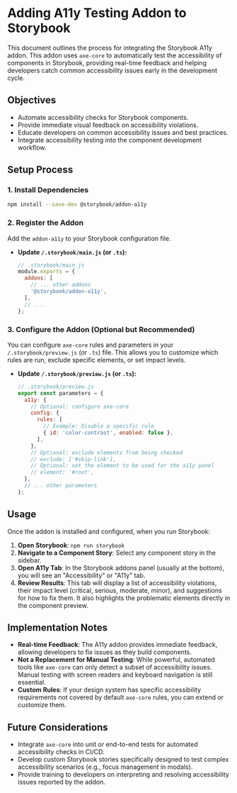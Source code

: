 # Adding A11y Testing Addon to Storybook

This document outlines the process for integrating the Storybook A11y addon. This addon uses `axe-core` to automatically test the accessibility of components in Storybook, providing real-time feedback and helping developers catch common accessibility issues early in the development cycle.

## Objectives

-   Automate accessibility checks for Storybook components.
-   Provide immediate visual feedback on accessibility violations.
-   Educate developers on common accessibility issues and best practices.
-   Integrate accessibility testing into the component development workflow.

## Setup Process

### 1. Install Dependencies

```bash
npm install --save-dev @storybook/addon-a11y
```

### 2. Register the Addon

Add the `addon-a11y` to your Storybook configuration file.

*   **Update `/.storybook/main.js` (or `.ts`):**

    ```javascript
    // .storybook/main.js
    module.exports = {
      addons: [
        // ... other addons
        '@storybook/addon-a11y',
      ],
      // ...
    };
    ```

### 3. Configure the Addon (Optional but Recommended)

You can configure `axe-core` rules and parameters in your `/.storybook/preview.js` (or `.ts`) file. This allows you to customize which rules are run, exclude specific elements, or set impact levels.

*   **Update `/.storybook/preview.js` (or `.ts`):**

    ```javascript
    // .storybook/preview.js
    export const parameters = {
      a11y: {
        // Optional: configure axe-core
        config: {
          rules: [
            // Example: Disable a specific rule
            { id: 'color-contrast', enabled: false },
          ],
        },
        // Optional: exclude elements from being checked
        // exclude: ['#skip-link'],
        // Optional: set the element to be used for the a11y panel
        // element: '#root',
      },
      // ... other parameters
    };
    ```

## Usage

Once the addon is installed and configured, when you run Storybook:

1.  **Open Storybook**: `npm run storybook`
2.  **Navigate to a Component Story**: Select any component story in the sidebar.
3.  **Open A11y Tab**: In the Storybook addons panel (usually at the bottom), you will see an "Accessibility" or "A11y" tab.
4.  **Review Results**: This tab will display a list of accessibility violations, their impact level (critical, serious, moderate, minor), and suggestions for how to fix them. It also highlights the problematic elements directly in the component preview.

## Implementation Notes

-   **Real-time Feedback**: The A11y addon provides immediate feedback, allowing developers to fix issues as they build components.
-   **Not a Replacement for Manual Testing**: While powerful, automated tools like `axe-core` can only detect a subset of accessibility issues. Manual testing with screen readers and keyboard navigation is still essential.
-   **Custom Rules**: If your design system has specific accessibility requirements not covered by default `axe-core` rules, you can extend or customize them.

## Future Considerations

-   Integrate `axe-core` into unit or end-to-end tests for automated accessibility checks in CI/CD.
-   Develop custom Storybook stories specifically designed to test complex accessibility scenarios (e.g., focus management in modals).
-   Provide training to developers on interpreting and resolving accessibility issues reported by the addon.
